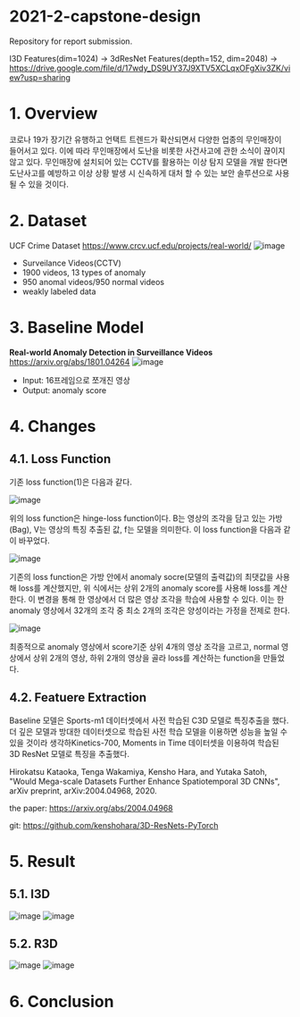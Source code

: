 # 2021-2-capstone-design


Repository for report submission.


I3D Features(dim=1024) ->
3dResNet Features(depth=152, dim=2048) -> https://drive.google.com/file/d/17wdy_DS9UY37J9XTV5XCLqxOFgXiv3ZK/view?usp=sharing


# 1. Overview

코로나 19가 장기간 유행하고 언택트 트렌드가 확산되면서 다양한 업종의 무인매장이 들어서고 있다. 이에 따라 무인매장에서 도난을 비롯한 사건사고에 관한 소식이 끊이지 않고 있다. 무인매장에 설치되어 있는 CCTV를 활용하는 이상 탐지 모델을 개발 한다면 도난사고를 예방하고 이상 상황 발생 시 신속하게 대처 할 수 있는 보안 솔루션으로 사용될 수 있을 것이다.

# 2. Dataset

UCF Crime Dataset
https://www.crcv.ucf.edu/projects/real-world/
![image](https://user-images.githubusercontent.com/28619620/122185184-ddcdd500-cec7-11eb-904f-a7dc2b954def.png)
- Surveilance Videos(CCTV)
- 1900 videos, 13 types of anomaly
- 950 anomal videos/950 normal videos
- weakly labeled data 

# 3. Baseline Model

<b>Real-world Anomaly Detection in Surveillance Videos</b>
https://arxiv.org/abs/1801.04264
![image](https://user-images.githubusercontent.com/28619620/122191171-71ee6b00-cecd-11eb-83ec-2ffde455792e.png)

- Input: 16프레임으로 쪼개진 영상 
- Output: anomaly score
 
# 4. Changes

## 4.1. Loss Function

 기존 loss function(1)은 다음과 같다.
 
![image](https://user-images.githubusercontent.com/28619620/146714848-208670bc-13d2-4069-b006-c2a1f0597bc4.png)

위의 loss function은 hinge-loss function이다. B는 영상의 조각을 담고 있는 가방(Bag), V는 영상의 특징 추출된 값, f는 모델을 의미한다. 이 loss function을 다음과 같이 바꾸었다.

![image](https://user-images.githubusercontent.com/28619620/146714852-d392e74c-4115-42b1-9f8c-2e7af14f9116.png)

기존의 loss function은 가방 안에서 anomaly socre(모델의 출력값)의 최댓값을 사용해 loss를 계산했지만, 위 식에서는 상위 2개의 anomaly score를 사용해 loss를 계산한다. 이 변경을 통해 한 영상에서 더 많은 영상 조각을 학습에 사용할 수 있다. 이는 한 anomaly 영상에서 32개의 조각 중 최소 2개의 조각은 양성이라는 가정을 전제로 한다. 

![image](https://user-images.githubusercontent.com/28619620/146714861-13791dc3-437c-4b5a-b9ae-232152b9b713.png)

최종적으로 anomaly 영상에서 score기준 상위 4개의 영상 조각을 고르고, normal 영상에서 상위 2개의 영상, 하위 2개의 영상을 골라 loss를 계산하는 function을 만들었다.

## 4.2. Featuere Extraction

Baseline 모델은 Sports-m1 데이터셋에서 사전 학습된 C3D 모델로 특징추출을 했다. 더 깊은 모델과 방대한 데이터셋으로 학습된 사전 학습 모델을 이용하면 성능을 높일 수 있을 것이라 생각하Kinetics-700,  Moments in Time 데이터셋을 이용하여 학습된 3D ResNet 모델로 특징을 추출했다. 

Hirokatsu Kataoka, Tenga Wakamiya, Kensho Hara, and Yutaka Satoh,
"Would Mega-scale Datasets Further Enhance Spatiotemporal 3D CNNs",
arXiv preprint, arXiv:2004.04968, 2020.

the paper: https://arxiv.org/abs/2004.04968

git: https://github.com/kenshohara/3D-ResNets-PyTorch

# 5. Result

## 5.1. I3D
![image](https://user-images.githubusercontent.com/28619620/146715579-95190498-5d6a-4593-9921-81417f900dbc.png)
![image](https://user-images.githubusercontent.com/28619620/146715587-31ac42c8-29bb-4537-9148-4af0355be550.png)

## 5.2. R3D

![image](https://user-images.githubusercontent.com/28619620/146715623-a744a066-7454-4fbf-9a5b-4619003c698d.png)
![image](https://user-images.githubusercontent.com/28619620/146715628-9db993ab-6567-49c6-b025-a59b5fa22fe7.png)


# 6. Conclusion

